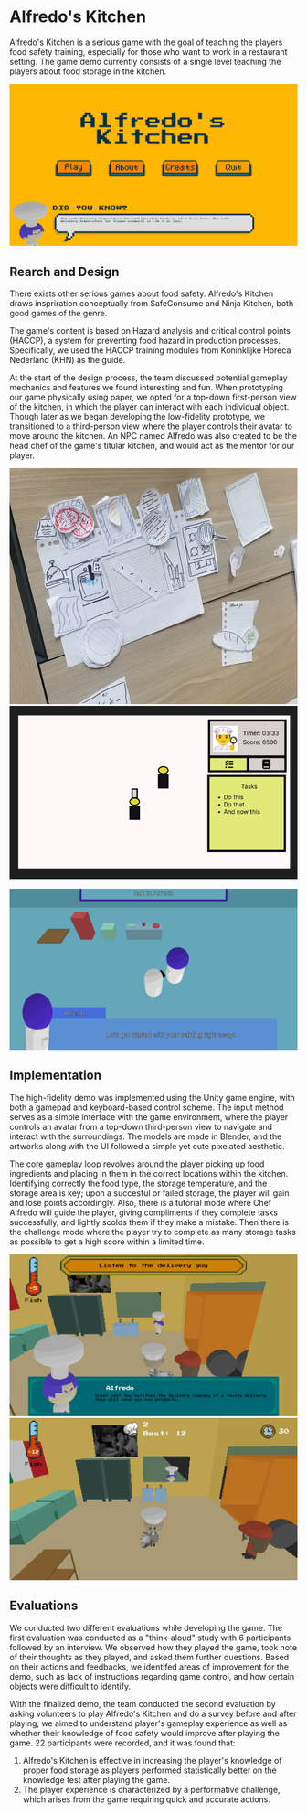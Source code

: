 # Alfredo's Kitchen

Alfredo's Kitchen is a serious game with the goal of teaching the players food safety training, especially for those who want to work in a restaurant setting. The game demo currently consists of a single level teaching the players about food storage in the kitchen.

![](images\alfredo-kitchen\intro-screen.png)

## Rearch and Design

There exists other serious games about food safety. Alfredo's Kitchen draws inspriration conceptually from SafeConsume and Ninja Kitchen, both good games of the genre.

The game's content is based on Hazard analysis and critical control points (HACCP), a system for preventing food hazard in production processes. Specifically, we used the HACCP training modules from Koninklijke Horeca Nederland (KHN) as the guide.

At the start of the design process, the team discussed potential gameplay mechanics and features we found interesting and fun. When prototyping our game physically using paper, we opted for a top-down first-person view of the kitchen, in which the player can interact with each individual object. Though later as we began developing the low-fidelity prototype, we transitioned to a third-person view where the player controls their avatar to move around the kitchen. An NPC named Alfredo was also created to be the head chef of the game's titular kitchen, and would act as the mentor for our player.

<div class="double-img">
    <img src="images\alfredo-kitchen\paper-prototype.jpg">
    <img src="images\alfredo-kitchen\lowfi-ui.png">
</div>

![](images\alfredo-kitchen\lowfi-prototype.png)

## Implementation

The high-fidelity demo was implemented using the Unity game engine, with both a gamepad and keyboard-based control scheme. The input method serves as a simple interface with the game environment, where the player controls an avatar from a top-down third-person view to navigate and interact with the surroundings. The models are made in Blender, and the artworks along with the UI followed a simple yet cute pixelated aesthetic.

The core gameplay loop revolves around the player picking up food ingredients and placing in them in the correct locations within the kitchen. Identifying correctly the food type, the storage temperature, and the storage area is key; upon a succesful or failed storage, the player will gain and lose points accordingly. Also, there is a tutorial mode where Chef Alfredo will guide the player, giving compliments if they complete tasks successfully, and lightly scolds them if they make a mistake. Then there is the challenge mode where the player try to complete as many storage tasks as possible to get a high score within a limited time.

<div class="double-img">
    <img src="images\alfredo-kitchen\gameplay-1.png">
    <img src="images\alfredo-kitchen\gameplay-2.png">
</div>

## Evaluations

We conducted two different evaluations while developing the game. The first evaluation was conducted as a "think-aloud" study with 6 participants followed by an interview. We observed how they played the game, took note of their thoughts as they played, and asked them further questions. Based on their actions and feedbacks, we identifed areas of improvement for the demo, such as lack of instructions regarding game control, and how certain objects were difficult to identify.

With the finalized demo, the team conducted the second evaluation by asking volunteers to play Alfredo's Kitchen and do a survey before and after playing; we aimed to understand player's gameplay experience as well as whether their knowledge of food safety would improve after playing the game. 22 participants were recorded, and it was found that:

1. Alfredo's Kitchen is effective in increasing the player's knowledge of proper food storage as players performed statistically better on the knowledge test after playing the game.
2. The player experience is characterized by a performative challenge, which arises from the game requiring quick and accurate actions.
